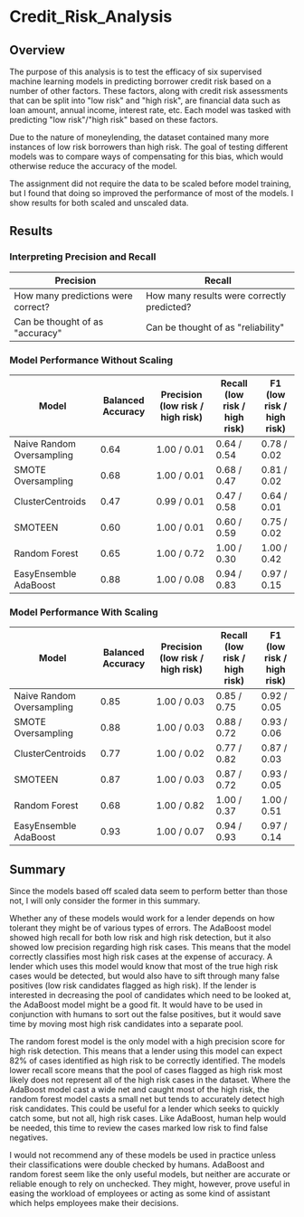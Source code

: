 # Credit_Risk_Analysis
 
## Overview

The purpose of this analysis is to test the efficacy of six supervised machine learning models in predicting borrower credit risk based on a number of other factors. These factors, along with credit risk assessments that can be split into "low risk" and "high risk", are financial data such as loan amount, annual income, interest rate, etc. Each model was tasked with predicting "low risk"/"high risk" based on these factors.

Due to the nature of moneylending, the dataset contained many more instances of low risk borrowers than high risk. The goal of testing different models was to compare ways of compensating for this bias, which would otherwise reduce the accuracy of the model.

The assignment did not require the data to be scaled before model training, but I found that doing so improved the performance of most of the models. I show results for both scaled and unscaled data.

## Results

### Interpreting Precision and Recall

| Precision | Recall |
| --------- | ------ |
| How many predictions were correct? | How many results were correctly predicted? |
| Can be thought of as "accuracy" | Can be thought of as "reliability" |

### Model Performance Without Scaling

| Model   | Balanced Accuracy | Precision (low risk / high risk) | Recall (low risk / high risk) | F1 (low risk / high risk) |
| ------- | ----------------- | -------------------------------- | ----------------------------- | ------------------------- |
| Naive Random Oversampling | 0.64 | 1.00 / 0.01 | 0.64 / 0.54 | 0.78 / 0.02 |
| SMOTE Oversampling | 0.68 | 1.00 / 0.01 | 0.68 / 0.47 | 0.81 / 0.02 |
| ClusterCentroids | 0.47 | 0.99 / 0.01 | 0.47 / 0.58 | 0.64 / 0.01 |
| SMOTEEN | 0.60 | 1.00 / 0.01 | 0.60 / 0.59 | 0.75 / 0.02 |
| Random Forest | 0.65 | 1.00 / 0.72 | 1.00 / 0.30 | 1.00 / 0.42 |
| EasyEnsemble AdaBoost | 0.88 | 1.00 / 0.08 | 0.94 / 0.83 | 0.97 / 0.15 |

### Model Performance With Scaling

| Model   | Balanced Accuracy | Precision (low risk / high risk) | Recall (low risk / high risk) | F1 (low risk / high risk) |
| ------- | ----------------- | -------------------------------- | ----------------------------- | ------------------------- |
| Naive Random Oversampling | 0.85 | 1.00 / 0.03 | 0.85 / 0.75 | 0.92 / 0.05 |
| SMOTE Oversampling | 0.88 | 1.00 / 0.03 | 0.88 / 0.72 | 0.93 / 0.06 |
| ClusterCentroids | 0.77 | 1.00 / 0.02 | 0.77 / 0.82 | 0.87 / 0.03 |
| SMOTEEN | 0.87 | 1.00 / 0.03 | 0.87 / 0.72 | 0.93 / 0.05 |
| Random Forest | 0.68 | 1.00 / 0.82 | 1.00 / 0.37 | 1.00 / 0.51 |
| EasyEnsemble AdaBoost | 0.93 | 1.00 / 0.07 | 0.94 / 0.93 | 0.97 / 0.14 |

## Summary

Since the models based off scaled data seem to perform better than those not, I will only consider the former in this summary.

Whether any of these models would work for a lender depends on how tolerant they might be of various types of errors. The AdaBoost model showed high recall for both low risk and high risk detection, but it also showed low precision regarding high risk cases. This means that the model correctly classifies most high risk cases at the expense of accuracy. A lender which uses this model would know that most of the true high risk cases would be detected, but would also have to sift through many false positives (low risk candidates flagged as high risk). If the lender is interested in decreasing the pool of candidates which need to be looked at, the AdaBoost model might be a good fit. It would have to be used in conjunction with humans to sort out the false positives, but it would save time by moving most high risk candidates into a separate pool.

The random forest model is the only model with a high precision score for high risk detection. This means that a lender using this model can expect 82% of cases identified as high risk to be correctly identified. The models lower recall score means that the pool of cases flagged as high risk most likely does not represent all of the high risk cases in the dataset. Where the AdaBoost model cast a wide net and caught most of the high risk, the random forest model casts a small net but tends to accurately detect high risk candidates. This could be useful for a lender which seeks to quickly catch some, but not all, high risk cases. Like AdaBoost, human help would be needed, this time to review the cases marked low risk to find false negatives.

I would not recommend any of these models be used in practice unless their classifications were double checked by humans. AdaBoost and random forest seem like the only useful models, but neither are accurate or reliable enough to rely on unchecked. They might, however, prove useful in easing the workload of employees or acting as some kind of assistant which helps employees make their decisions.